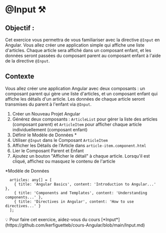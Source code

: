 # @Input ⚒️

## Objectif :

Cet exercice vous permettra de vous familiariser avec la directive `@Input` en Angular. Vous allez créer une application simple qui affiche une liste d'articles. Chaque article sera affiché dans un composant enfant, et les données seront passées du composant parent au composant enfant à l'aide de la directive `@Input`.

## Contexte

Vous allez créer une application Angular avec deux composants : un composant parent qui gère une liste d'articles, et un composant enfant qui affiche les détails d'un article. Les données de chaque article seront transmises du parent à l'enfant via `@Input`.

1. Créer un Nouveau Projet Angular
2. Générez deux composants : `ArticleList` pour gérer la liste des articles (composant parent) et `ArticleItem` pour afficher chaque article individuellement (composant enfant)
3. Définir le Modèle de Données *
4. Utiliser `@Input` dans le Composant `ArticleItem`
5.  Afficher les Détails de l'Article dans `article-item.component.html`
6. Lier le Composant Parent et Enfant
7. Ajoutez un bouton "Afficher le détail" à chaque article. Lorsqu'il est cliqué, affichez ou masquez le contenu de l'article 

*Modèle de Données

```tsx
  articles: any[] = [
    { title: 'Angular Basics', content: 'Introduction to Angular...' },
    { title: 'Components and Templates', content: 'Understanding components...' },
    { title: 'Directives in Angular', content: 'How to use directives...' }
  ];
```

<aside>
💡 Pour faire cet exercice, aidez-vous du cours [*Input*](https://github.com/kerfiguetteb/cours-Angular/blob/main/Input.md)

</aside>
